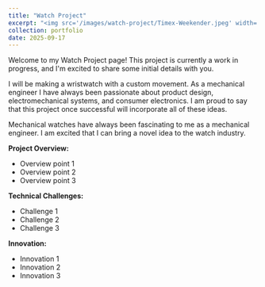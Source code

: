 ```yaml
---
title: "Watch Project"
excerpt: "<img src='/images/watch-project/Timex-Weekender.jpeg' width='200'><br>In progress! More updates coming soon. If you are a hiring manager please ask about this personal project I am excited to be working on.<br>Pictured: Timex Weekender, a watch I want to own next — does not resemble what I'm actually working on."
collection: portfolio
date: 2025-09-17
---
```


Welcome to my Watch Project page! This project is currently a work in progress, and I'm excited to share some initial details with you.

I will be making a wristwatch with a custom movement. As a mechanical engineer I have always been passionate about product design, electromechanical systems, and consumer electronics. I am proud to say that this project once successful will incorporate all of these ideas.

Mechanical watches have always been fascinating to me as a mechanical engineer. I am excited that I can bring a novel idea to the watch industry.

**Project Overview:**
- Overview point 1
- Overview point 2
- Overview point 3

**Technical Challenges:**
- Challenge 1
- Challenge 2
- Challenge 3

**Innovation:**
- Innovation 1
- Innovation 2
- Innovation 3